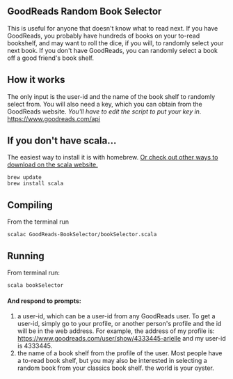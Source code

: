 ## GoodReads Random Book Selector
This is useful for anyone that doesn't know what to read next. If you have GoodReads, you probably have hundreds of books on your to-read bookshelf, and may want to roll the dice, if you will, to randomly select your next book. If you don't have GoodReads, you can randomly select a book off a good friend's book shelf.

## How it works
The only input is the user-id and the name of the book shelf to randomly select from.  You will also need a key, which you can obtain from the GoodReads website. *You'll have to edit the script to put your key in.* https://www.goodreads.com/api

## If you don't have scala...
The easiest way to install it is with homebrew. [Or check out other ways to download on the scala website.](https://www.scala-lang.org/download/)
```
brew update
brew install scala
```

## Compiling
From the terminal run 
``` 
scalac GoodReads-BookSelector/bookSelector.scala
```

## Running
From terminal run:
```
scala bookSelector
``` 
#### And respond to prompts:
1) a user-id, which can be a user-id from any GoodReads user. To get a user-id, simply go to your profile, or another person's profile and the id will be in the web address. 
For example, the address of my profile is: https://www.goodreads.com/user/show/4333445-arielle and my user-id is 4333445.
2) the name of a book shelf from the profile of the user. Most people have a to-read book shelf, but you may also be interested in selecting a random book from your classics book shelf. the world is your oyster.
